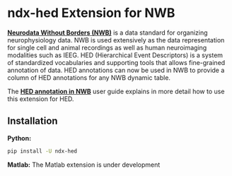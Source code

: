 # ndx-hed Extension for NWB

[**Neurodata Without Borders (NWB)**](https://www.nwb.org/) is a data standard for organizing neurophysiology data.
NWB is used extensively as the data representation for single cell and animal recordings as well as
human neuroimaging modalities such as IEEG. HED (Hierarchical Event Descriptors) is a system of
standardized vocabularies and supporting tools that allows fine-grained annotation of data.
HED annotations can now be used in NWB to provide a column of HED annotations for any NWB
dynamic table. 

The [**HED annotation in NWB**](https://www.hed-resources.org/en/latest/HedAnnotationInNWB.html)
user guide explains in more detail how to use this extension for HED.


## Installation

**Python:**
```bash
pip install -U ndx-hed
```

**Matlab:**  The Matlab extension is under development
